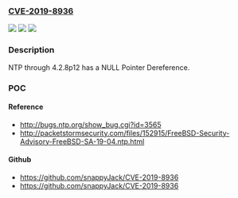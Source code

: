 ### [CVE-2019-8936](https://cve.mitre.org/cgi-bin/cvename.cgi?name=CVE-2019-8936)
![](https://img.shields.io/static/v1?label=Product&message=n%2Fa&color=blue)
![](https://img.shields.io/static/v1?label=Version&message=n%2Fa&color=blue)
![](https://img.shields.io/static/v1?label=Vulnerability&message=n%2Fa&color=brighgreen)

### Description

NTP through 4.2.8p12 has a NULL Pointer Dereference.

### POC

#### Reference
- http://bugs.ntp.org/show_bug.cgi?id=3565
- http://packetstormsecurity.com/files/152915/FreeBSD-Security-Advisory-FreeBSD-SA-19-04.ntp.html

#### Github
- https://github.com/snappyJack/CVE-2019-8936
- https://github.com/snappyJack/CVE-2019-8936

